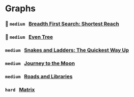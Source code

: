 # Graphs 

### 🌟 `medium` &nbsp; [Breadth First Search: Shortest Reach](https://www.hackerrank.com/challenges/bfsshortreach)

### 🌟 `medium` &nbsp; [Even Tree](https://www.hackerrank.com/challenges/even-tree)

### `medium` &nbsp; [Snakes and Ladders: The Quickest Way Up](https://www.hackerrank.com/challenges/the-quickest-way-up)

### `medium` &nbsp; [Journey to the Moon](https://www.hackerrank.com/challenges/journey-to-the-moon)

### `medium` &nbsp; [Roads and Libraries](https://www.hackerrank.com/challenges/torque-and-development)

### `hard` &nbsp; [Matrix](https://www.hackerrank.com/challenges/matrix)
